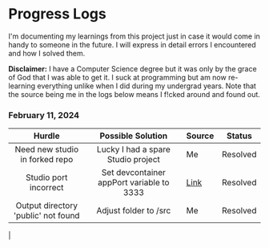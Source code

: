 # Progress Logs

I'm documenting my learnings from this project just in case it would come in handy to someone in the future. I will express in detail errors I encountered and how I solved them.

**Disclaimer:** I have a Computer Science degree but it was only by the grace of God that I was able to get it. I suck at programming but am now re-learning everything unlike when I did during my undergrad years. Note that the source being me in the logs below means I f!cked around and found out.

### February 11, 2024

| Hurdle          | Possible Solution       | Source | Status |
| :-------------: | :---------------------: | ------ | ------ |
| Need new studio in forked repo | Lucky I had a spare Studio project | Me | Resolved |
| Studio port incorrect |  Set devcontainer appPort variable to 3333 | [Link](https://www.sanity.io/answers/troubleshooting-github-codespaces-and-sanity-integration) | Resolved |
| Output directory 'public' not found | Adjust folder to /src | Me  | Resolved |
| 
